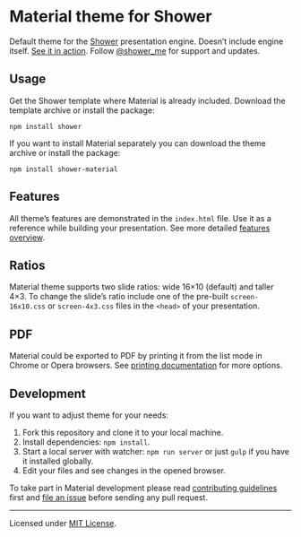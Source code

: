 # Material theme for Shower

Default theme for the [Shower](https://github.com/shower/shower/) presentation engine. Doesn’t include engine itself. [See it in action](http://shwr.me/shower/themes/material/). Follow [@shower_me](https://twitter.com/shower_me) for support and updates.

## Usage

Get the Shower template where Material is already included. Download the template archive or install the package:

	npm install shower

If you want to install Material separately you can download the theme archive or install the package:

	npm install shower-material

## Features

All theme’s features are demonstrated in the `index.html` file. Use it as a reference while building your presentation. See more detailed [features overview](docs/features.md).

## Ratios

Material theme supports two slide ratios: wide 16×10 (default) and taller 4×3. To change the slide’s ratio include one of the pre-built `screen-16x10.css` or `screen-4x3.css` files in the `<head>` of your presentation.

## PDF

Material could be exported to PDF by printing it from the list mode in Chrome or Opera browsers. See [printing documentation](docs/printing.md) for more options.

## Development

If you want to adjust theme for your needs:

1. Fork this repository and clone it to your local machine.
2. Install dependencies: `npm install`.
3. Start a local server with watcher: `npm run server` or just `gulp` if you have it installed globally.
4. Edit your files and see changes in the opened browser.

To take part in Material development please read [contributing guidelines](CONTRIBUTING.md) first and [file an issue](https://github.com/shower/material/issues/new) before sending any pull request.

---
Licensed under [MIT License](LICENSE.md).
